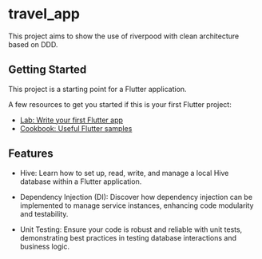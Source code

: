 # travel_app
This project aims to show the use of riverpood with clean architecture based on DDD.

## Getting Started

This project is a starting point for a Flutter application.

A few resources to get you started if this is your first Flutter project:

- [Lab: Write your first Flutter app](https://docs.flutter.dev/get-started/codelab)
- [Cookbook: Useful Flutter samples](https://docs.flutter.dev/cookbook)

## Features
- Hive: Learn how to set up, read, write, and manage a local Hive database within a Flutter application.

- Dependency Injection (DI): Discover how dependency injection can be implemented to manage service instances, enhancing code modularity and testability.

- Unit Testing: Ensure your code is robust and reliable with unit tests, demonstrating best practices in testing database interactions and business logic.





